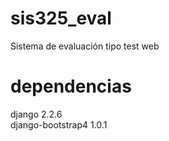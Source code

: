 # sis325_eval
Sistema de evaluación tipo test web
# dependencias
django 2.2.6  
django-bootstrap4  1.0.1  
